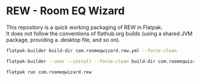 # REW - Room EQ Wizard

This repository is a quick working packaging of REW in Flatpak.\
It does not follow the conventions of flathub.org builds (using a shared JVM package, providing a .desktop file, and so on).

```sh
flatpak-builder build-dir com.roomeqwizard.rew.yml --force-clean
```

```sh
flatpak-builder --user --install --force-clean build-dir com.roomeqwizard.rew.yml
```

```sh
flatpak run com.roomeqwizard.rew
```
